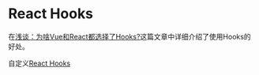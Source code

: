 # React Hooks


在[浅谈：为啥Vue和React都选择了Hooks?](https://juejin.cn/post/7066951709678895141)这篇文章中详细介绍了使用Hooks的好处。


自定义[React Hooks](https://juejin.cn/post/6844903709927800846)